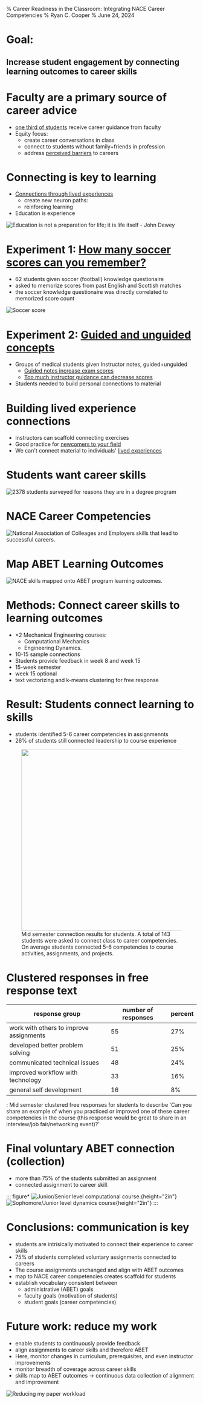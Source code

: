 % Career Readiness in the Classroom: Integrating NACE Career Competencies 
% Ryan C. Cooper
% June 24, 2024

# Goal: 
## Increase student engagement by connecting learning outcomes to career skills

# Faculty are a primary source of career advice

- [one third of students](https://career.uconn.edu/careereverywhere/) receive career guidance from faculty
- Equity focus:
  - create career conversations in class
  - connect to students without family+friends in profession
  - address [perceived barriers]() to careers
<!-- Perceived career barriers and career decidedness of first-generation -->
<!-- college students -->

# Connecting is key to learning
- [Connections through lived
  experiences](https://www.routledge.com/The-Art-of-Changing-the-Brain-Enriching-the-Practice-of-Teaching-by-Exploring-the-Biology-of-Learning/Zull/p/book/9781579220549)
  - create new neuron paths:
  - reinforcing learning
- Education is experience

![Education is not a preparation for life; it is life itself - John
Dewey](https://pbs.twimg.com/media/Be-noQVIQAA1BfZ?format=jpg&name=small)

# Experiment 1: [How many soccer scores can you remember?](https://psycnet.apa.org/record/1982-09056-001)


- 62 students given soccer (football) knowledge questionaire
- asked to memorize scores from past English and Scottish matches
- the soccer knowledge questionaire was directly correlated to memorized
  score count

![Soccer score](https://media1.tenor.com/m/OFH0Qo9Jd_gAAAAd/nufc-newcastle.gif)
 
# Experiment 2: [Guided and unguided concepts]()

- Groups of medical students given Instructor notes, guided+unguided
  - [Guided notes increase exam scores](https://www.tandfonline.com/doi/pdf/10.2147/AMEP.S172345)
  - [Too much instructor guidance can decrease
    scores](https://journals.sagepub.com/doi/pdf/10.1080/00986280701818466?casa_token=xjMx9U6_soYAAAAA:XOK_FqNKZ0V2Oxc-QIkDmSy-zFcqt6aPsjsyutYBWm_6hbb6LyitXCFCJDW78iKnXBC4rJqxqKs)
- Students needed to build personal connections to material
   
# Building lived experience connections

- Instructors can scaffold connecting exercises
- Good practice for [newcomers to your field](https://firstliteracy.org/wp-content/uploads/2015/07/How-Learning-Works.pdf)
- We can't connect material to individuals' [lived experiences](https://www.taylorfrancis.com/books/mono/10.4324/9781003447313/teach-students-learn-stephanie-mcguire-saundra-yancy-mcguire-thomas-angelo)
# Students want career skills

![2378 students surveyed for [reasons](https://career.uconn.edu/careereverywhere/) they are in a degree program](why_in_class.png)

#  NACE Career Competencies

![National Association of Colleages and Employers skills that lead to
successful careers.](./nace_visual.png)

# Map ABET Learning Outcomes

![NACE skills mapped onto ABET program learning outcomes.](./nace_ABET.png)

# Methods: Connect career skills to learning outcomes

- $\times 2$ Mechanical Engineering courses:
    - Computational Mechanics 
    - Engineering Dynamics.
- 10-15 sample connections 
- Students provide feedback in week 8 and week 15 
- 15-week semester
- week 15 optional 
- text vectorizing and k-means clustering for free response


# Result: Students connect learning to skills


- students identified 5-6 career competencies in assignmennts 
- 26% of students still connected leadership to course  experience

<figure id="career_comps">
<div class="center">
<img src="./comp_bar.png" style="width:5in" />
</div>
<figcaption>Mid semester connection results for students. A total of 143
students were asked to connect class to career competencies. On average
students connected 5-6 competencies to course activities, assignments,
and projects.</figcaption>
</figure>

# Clustered responses in free response text

  |response group                            |number of responses   |percent
  |-----------------------------------------| ---------------------| ---------
  work with others to improve assignments  | 55 |                   27%
  developed better problem solving         | 51 |                   25%
  communicated technical issues            | 48 |                   24%
  improved workflow with technology        | 33 |                   16%
  general self development                 | 16 |                   8%

  : Mid semester clustered free responses for students to describe 'Can
  you share an example of when you practiced or improved one of these
  career competencies in the course (this response would be great to
  share in an interview/job fair/networking event)?'

# Final voluntary ABET connection (collection)

- more than 75% of the students submitted an assignment 
- connected assignment to career skill. 

::: figure*
![Junior/Senior level computational course.](./comp_pie.png){height="2in"}
![Sophomore/Junior level dynamics course](./dyn_pie.png){height="2in"}
:::

# Conclusions: communication is key

- students are intrisically motivated to connect their experience to
  career skills 
- 75% of students completed voluntary assignments connected to careers
- The course assignments unchanged and align with ABET outcomes 
- map to NACE career competencies creates scaffold for students 
- establish vocabulary consistent between
  - administrative (ABET) goals
  - faculty goals (motivation of students) 
  - student goals (career competencies)

# Future work: reduce my work

- enable students to continuously provide feedback 
- align assignments to career skills and therefore ABET
- Here,
 monitor changes in curriculum, prerequisites, and even instructor improvements
- monitor breadth of coverage across career skills 
- skills map to ABET outcomes $\rightarrow$  continuous data collection
  of alignment and improvement

![Reducing my paper workload](https://thumbs.dreamstime.com/z/too-much-paperwork-19481503.jpg?ct=jpeg)
